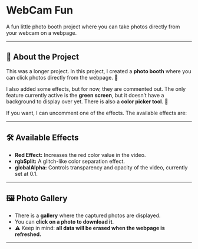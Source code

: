 # WebCam Fun

A fun little photo booth project where you can take photos directly from your webcam on a webpage.

---

## 🎯 About the Project

This was a longer project. In this project, I created a **photo booth** where you can click photos directly from the webpage. 📸  

I also added some effects, but for now, they are commented out. The only feature currently active is the **green screen**, but it doesn’t have a background to display over yet. There is also a **color picker tool**. 🎨  

If you want, I can uncomment one of the effects. The available effects are:

---

## 🛠️ Available Effects

- **Red Effect:** Increases the red color value in the video.
- **rgbSplit:** A glitch-like color separation effect.
- **globalAlpha:** Controls transparency and opacity of the video, currently set at 0.1.

---

## 🖼️ Photo Gallery

- There is a **gallery** where the captured photos are displayed.
- You can **click on a photo to download it**.
- ⚠️ Keep in mind: **all data will be erased when the webpage is refreshed.**

---

